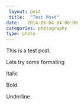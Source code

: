 ```yaml
--- 
 layout: post 
 title:  "Test Post" 
date:   2014-08-04 04:08:00 
categories: photography 
type: photo 
--- 
```

﻿This is a test post. 


Lets try some formating


Italic


Bold


Underline
